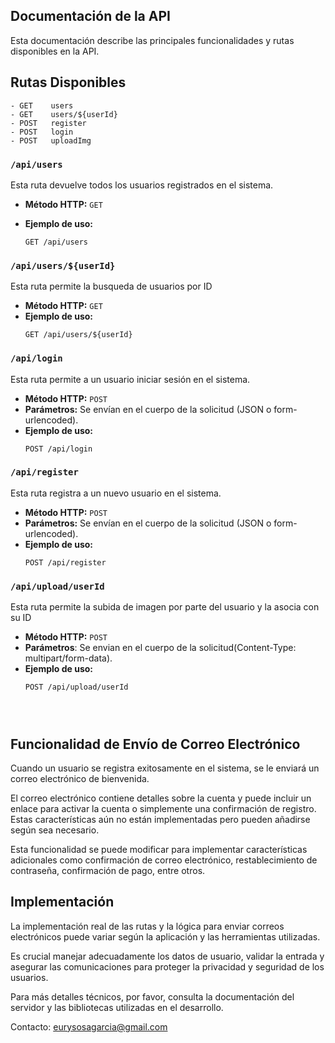 ## Documentación de la API

Esta documentación describe las principales funcionalidades y rutas disponibles en la API.

## Rutas Disponibles

```
- GET    users
- GET    users/${userId}
- POST   register
- POST   login
- POST   uploadImg
```

### `/api/users`

Esta ruta devuelve todos los usuarios registrados en el sistema.

- **Método HTTP:** `GET`
- **Ejemplo de uso:**

  ```http
  GET /api/users

  ```
### `/api/users/${userId}`
Esta ruta permite la busqueda de usuarios por ID

- **Método HTTP:** `GET`
- **Ejemplo de uso:**
  ```http
  GET /api/users/${userId}
  ```

### `/api/login`

Esta ruta permite a un usuario iniciar sesión en el sistema.

- **Método HTTP:** `POST`
- **Parámetros:** Se envían en el cuerpo de la solicitud (JSON o form-urlencoded).
- **Ejemplo de uso:**
  ```http
  POST /api/login
  ```

### `/api/register`

Esta ruta registra a un nuevo usuario en el sistema.

- **Método HTTP:** `POST`
- **Parámetros:** Se envían en el cuerpo de la solicitud (JSON o form-urlencoded).
- **Ejemplo de uso:**
  ```http
  POST /api/register
  ```
### `/api/upload/userId`

Esta ruta permite la subida de imagen por parte del usuario y la asocia con su ID

- **Método HTTP:** `POST`
- **Parámetros**: Se envian en el cuerpo de la solicitud(Content-Type: multipart/form-data).
- **Ejemplo de uso:**
  ```http
  POST /api/upload/userId




  ```

## Funcionalidad de Envío de Correo Electrónico

Cuando un usuario se registra exitosamente en el sistema, se le enviará un correo electrónico de bienvenida.

El correo electrónico contiene detalles sobre la cuenta y puede incluir un enlace para activar la cuenta o simplemente una confirmación de registro. Estas características aún no están implementadas pero pueden añadirse según sea necesario.

Esta funcionalidad se puede modificar para implementar características adicionales como confirmación de correo electrónico, restablecimiento de contraseña, confirmación de pago, entre otros.

## Implementación

La implementación real de las rutas y la lógica para enviar correos electrónicos puede variar según la aplicación y las herramientas utilizadas.

Es crucial manejar adecuadamente los datos de usuario, validar la entrada y asegurar las comunicaciones para proteger la privacidad y seguridad de los usuarios.

Para más detalles técnicos, por favor, consulta la documentación del servidor y las bibliotecas utilizadas en el desarrollo.

Contacto: eurysosagarcia@gmail.com
